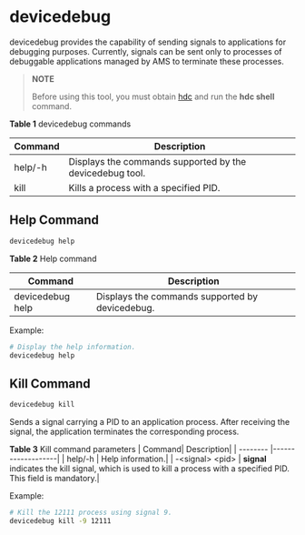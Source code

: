 # devicedebug


devicedebug provides the capability of sending signals to applications for debugging purposes. Currently, signals can be sent only to processes of debuggable applications managed by AMS to terminate these processes.

> **NOTE**
>
> Before using this tool, you must obtain <!--Del-->[<!--DelEnd-->hdc<!--Del-->](../../device-dev/subsystems/subsys-toolchain-hdc-guide.md)<!--DelEnd--> and run the **hdc shell** command.

**Table 1** devicedebug commands

| Command| Description|
| -------- | -------- |
| help/-h | Displays the commands supported by the devicedebug tool.|
| kill | Kills a process with a specified PID.|


## Help Command
```bash
devicedebug help
```

**Table 2** Help command

| Command   | Description      |
| ------- | ---------- |
| devicedebug help | Displays the commands supported by devicedebug.|

Example:

```bash
# Display the help information.
devicedebug help
```


## Kill Command

```bash
devicedebug kill
```
Sends a signal carrying a PID to an application process. After receiving the signal, the application terminates the corresponding process.

**Table 3** Kill command parameters
  | Command| Description|
  | -------- |-------------------|
  | help/-h | Help information.|
  | -\<signal\> \<pid\> |  **signal** indicates the kill signal, which is used to kill a process with a specified PID. This field is mandatory.| 



Example:
  ```bash
  # Kill the 12111 process using signal 9.
  devicedebug kill -9 12111
  ```
